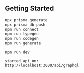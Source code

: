 ## Getting Started

```bash
npx prisma generate
npx prisma db push
npm run connect
npm run typegen
npm run codegen
npm run generate
```

```
npm run dev

started api on:
http://localhost:3000/api/graphql
```
